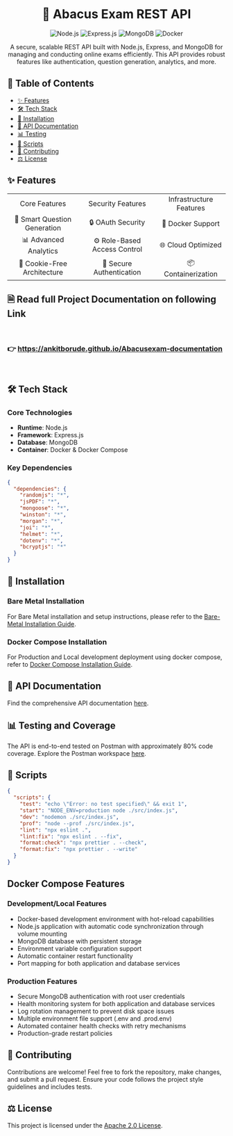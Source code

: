 <div align="center">
  <h1>🚀 Abacus Exam REST API</h1>
  
  ![Node.js](https://img.shields.io/badge/Node.js-339933?style=for-the-badge&logo=node.js&logoColor=white)
  ![Express.js](https://img.shields.io/badge/Express.js-000000?style=for-the-badge&logo=express&logoColor=white)
  ![MongoDB](https://img.shields.io/badge/MongoDB-47A248?style=for-the-badge&logo=mongodb&logoColor=white)
  ![Docker](https://img.shields.io/badge/Docker-2496ED?style=for-the-badge&logo=docker&logoColor=white)
  
  A secure, scalable REST API built with Node.js, Express, and MongoDB for managing and conducting online exams efficiently. This API provides robust features like authentication, question generation, analytics, and more.
</div>

## 📑 Table of Contents
- [✨ Features](#-features)
- [🛠️ Tech Stack](#️-tech-stack)
- [🔧 Installation](#-installation)
- [📜 API Documentation](#-api-documentation)
- [📊 Testing](#-testing)
- [📝 Scripts](#-scripts)
- [🤝 Contributing](#-contributing)
- [⚖️ License](#️-license)

## ✨ Features

<table align="center">
  <tr>
    <td align="center">Core Features</td>
    <td align="center">Security Features</td>
    <td align="center">Infrastructure Features</td>
  </tr>
  <tr>
    <td align="center">📑 Smart Question Generation</td>
    <td align="center">🔒 OAuth Security</td>
    <td align="center">🐳 Docker Support</td>
  </tr>
  <tr>
    <td align="center">📊 Advanced Analytics</td>
    <td align="center">⚙️ Role-Based Access Control</td>
    <td align="center">🌐 Cloud Optimized</td>
  </tr>
  <tr>
    <td align="center">🔄 Cookie-Free Architecture</td>
    <td align="center">🔐 Secure Authentication</td>
    <td align="center">📦 Containerization</td>
  </tr>
</table>
<h2>🗎 Read full Project Documentation on following Link</h2><br>
<h3>👉 <a href="https://ankitborude.github.io/Abacusexam-documentation">https://ankitborude.github.io/Abacusexam-documentation</a></h3><br>

## 🛠️ Tech Stack

### Core Technologies
- **Runtime**: Node.js
- **Framework**: Express.js
- **Database**: MongoDB
- **Container**: Docker & Docker Compose

### Key Dependencies
```json
{
  "dependencies": {
    "randomjs": "*",
    "jsPDF": "*",
    "mongoose": "*",
    "winston": "*",
    "morgan": "*",
    "joi": "*",
    "helmet": "*",
    "dotenv": "*",
    "bcryptjs": "*"
  }
}
```

## 🔧 Installation

### Bare Metal Installation
For Bare Metal installation and setup instructions, please refer to the [Bare-Metal Installation Guide](https://ankitborude.github.io/Abacusexam-documentation/#/installation).

### Docker Compose Installation
For Production and Local development deployment using docker compose, refer to [Docker Compose Installation Guide](https://ankitborude.github.io/Abacusexam-documentation/#/installation-with-docker).

## 📜 API Documentation
Find the comprehensive API documentation [here](https://ankitborude.github.io/Abacusexam-documentation/#/welcome).

## 📊 Testing and Coverage
The API is end-to-end tested on Postman with approximately 80% code coverage. Explore the Postman workspace [here](https://www.postman.com/postman-api-fundamentals-student-expert-6316/abacus-exam-system-rest-api/overview).

## 📝 Scripts
```json
{
  "scripts": {
    "test": "echo \"Error: no test specified\" && exit 1",
    "start": "NODE_ENV=production node ./src/index.js",
    "dev": "nodemon ./src/index.js",
    "prof": "node --prof ./src/index.js",
    "lint": "npx eslint .",
    "lint:fix": "npx eslint . --fix",
    "format:check": "npx prettier . --check",
    "format:fix": "npx prettier . --write"
  }
}
```

## Docker Compose Features

<section>
  <h3>Development/Local Features</h3>
  <ul>
    <li>Docker-based development environment with hot-reload capabilities</li>
    <li>Node.js application with automatic code synchronization through volume mounting</li>
    <li>MongoDB database with persistent storage</li>
    <li>Environment variable configuration support</li>
    <li>Automatic container restart functionality</li>
    <li>Port mapping for both application and database services</li>
  </ul>
</section>

<section>
  <h3>Production Features</h3>
  <ul>
    <li>Secure MongoDB authentication with root user credentials</li>
    <li>Health monitoring system for both application and database services</li>
    <li>Log rotation management to prevent disk space issues</li>
    <li>Multiple environment file support (.env and .prod.env)</li>
    <li>Automated container health checks with retry mechanisms</li>
    <li>Production-grade restart policies</li>
  </ul>
</section>

## 🤝 Contributing
Contributions are welcome! Feel free to fork the repository, make changes, and submit a pull request. Ensure your code follows the project style guidelines and includes tests.

## ⚖️ License
This project is licensed under the [Apache 2.0 License](https://www.apache.org/licenses/LICENSE-2.0).